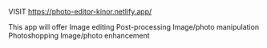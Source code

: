 VISIT
https://photo-editor-kinor.netlify.app/

This app will offer
Image editing
Post-processing
Image/photo manipulation
Photoshopping
Image/photo enhancement
